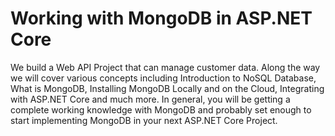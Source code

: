 # Working with MongoDB in ASP.NET Core
We build a Web API Project that can manage customer data. Along the way we will cover various concepts including Introduction to NoSQL Database, What is MongoDB, Installing MongoDB Locally and on the Cloud, Integrating with ASP.NET Core and much more. In general, you will be getting a complete working knowledge with MongoDB and probably set enough to start implementing MongoDB in your next ASP.NET Core Project.
